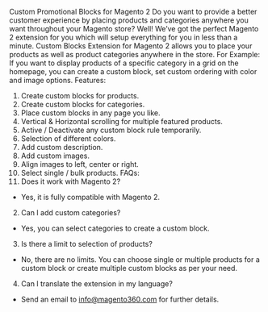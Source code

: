 Custom Promotional Blocks for Magento 2
Do you want to provide a better customer experience by placing products and categories
anywhere you want throughout your Magento store?
Well! We’ve got the perfect Magento 2 extension for you which will setup everything for you
in less than a minute.
Custom Blocks Extension for Magento 2 allows you to place your products as well as
product categories anywhere in the store.
For Example:
If you want to display products of a specific category in a grid on the homepage, you can
create a custom block, set custom ordering with color and image options.
Features:
1. Create custom blocks for products.
2. Create custom blocks for categories.
3. Place custom blocks in any page you like.
4. Vertical & Horizontal scrolling for multiple featured products.
5. Active / Deactivate any custom block rule temporarily.
6. Selection of different colors.
7. Add custom description.
8. Add custom images.
9. Align images to left, center or right.
10. Select single / bulk products.
FAQs:
1. Does it work with Magento 2?
- Yes, it is fully compatible with Magento 2.
2. Can I add custom categories?
- Yes, you can select categories to create a custom block.
3. Is there a limit to selection of products?
- No, there are no limits. You can choose single or multiple products for a custom
block or create multiple custom blocks as per your need.
4. Can I translate the extension in my language?
- Send an email to info@magento360.com for further details.
